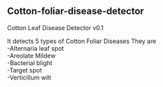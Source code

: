 ## Cotton-foliar-disease-detector

Cotton Leaf Disease Detector v0.1 

It detects 5 types of Cotton Foliar Diseases 
They are     
-Alternaria leaf spot    
-Areolate Mildew   
-Bacterial blight   
-Target spot    
-Verticillum wilt
